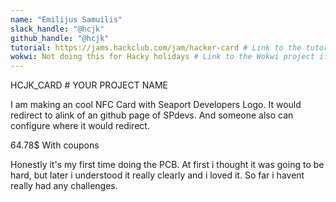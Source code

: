 ```yaml
---
name: "Emilijus Samuilis"
slack_handle: "@hcjk"
github_handle: "@hcjk"
tutorial: https://jams.hackclub.com/jam/hacker-card # Link to the tutorial if you used one
wokwi: Not doing this for Hacky holidays # Link to the Wokwi project if you're submitting for Hacky Holidays
---
```


HCJK_CARD # YOUR PROJECT NAME

I am making an cool NFC Card with Seaport Developers Logo. It would redirect to alink of an github page of SPdevs. And someone also can configure where it would redirect.<!-- Describe your board in 2-3 sentences. What are you making? What will it do? -->

64.78$ With coupons<!-- How much is it going to cost? -->

Honestly it's my first time doing the PCB. At first i thought it was going to be hard, but later i understood it really clearly and i loved it. So far i havent really had any challenges.<!-- Tell us a little bit about your design process. What were some challenges? What helped? ***Totally optional*** -->
